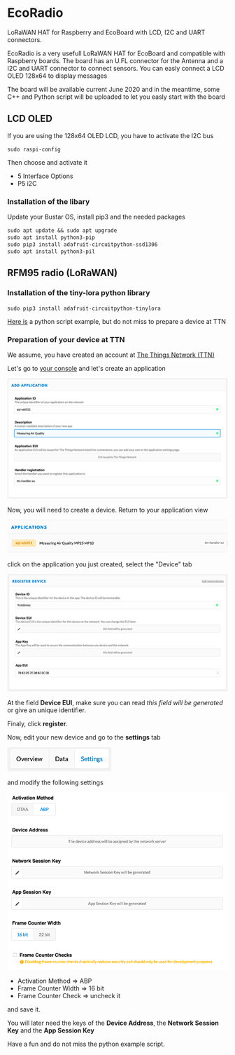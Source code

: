 # EcoRadio
LoRaWAN HAT for Raspberry and EcoBoard with LCD,  I2C and UART connectors.

EcoRadio is a very usefull LoRaWAN HAT for EcoBoard and compatible with Raspberry boards.
The board has an U.FL connector for the Antenna and a I2C and UART connector to connect sensors.
You can easly connect a LCD OLED 128x64 to display messages

The board will be available current June 2020 and in the meantime, some C++ and Python script will be uploaded to let you easly start with the board

## LCD OLED
If you are using the 128x64 OLED LCD, you have to activate the I2C bus

```
sudo raspi-config
```
Then choose and activate it

* 5 Interface Options
* P5 i2C

### Installation of the libary
Update your Bustar OS, install pip3 and the needed packages

```
sudo apt update && sudo apt upgrade
sudo apt install python3-pip
sudo pip3 install adafruit-circuitpython-ssd1306
sudo apt install python3-pil
```

## RFM95 radio (LoRaWAN)
### Installation of the tiny-lora python library

```
sudo pip3 install adafruit-circuitpython-tinylora
```
[Here is](https://github.com/ecosensors/ecoradio/tree/master/lorawan) a python script example, but do not miss to prepare a device at TTN

### Preparation of your device at TTN
We assume, you have created an account at [The Things Network (TTN)](https://www.thethingsnetwork.org)

Let's go to [your console](https://console.thethingsnetwork.org/) and let's create an application

![Add application](assets/ttn-application.png "Add TTN application")

Now, you will need to create a device. Return to your application view

![Application view](assets/ttn-application-view.png "Application view")

click on the application you just created, select the "Device" tab

![Add a device](assets/ttn-new-devise.png "Add a device")

At the field **Device EUI**, make sure you can read *this field will be generated* or give an unique identifier.

Finaly, click **register**.

Now, edit your new device and go to the **settings** tab

![Settings](assets/ttn-device-setting-tab.png "Settings")

and modify the following settings

![Settings](assets/ttn-device-settings.png "Settings")

* Activation Method => ABP
* Frame Counter Width => 16 bit
* Frame Counter Check => uncheck it

and save it.

You will later need the keys of the **Device Address**, the **Network Session Key** and the **App Session Key** 


Have a fun and do not miss the python example script.
